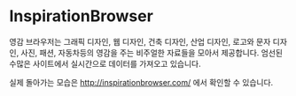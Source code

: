 InspirationBrowser
==================
영감 브라우저는 그래픽 디자인, 웹 디자인, 건축 디자인, 산업 디자인, 로고와 문자 디자인, 사진, 패션, 자동차등의 영감을 주는 비주얼한 자료들을 모아서 제공합니다. 엄선된 수많은 사이트에서 실시간으로 데이터를 가져오고 있습니다.

실제 돌아가는 모습은 http://inspirationbrowser.com/ 에서 확인할 수 있습니다.
